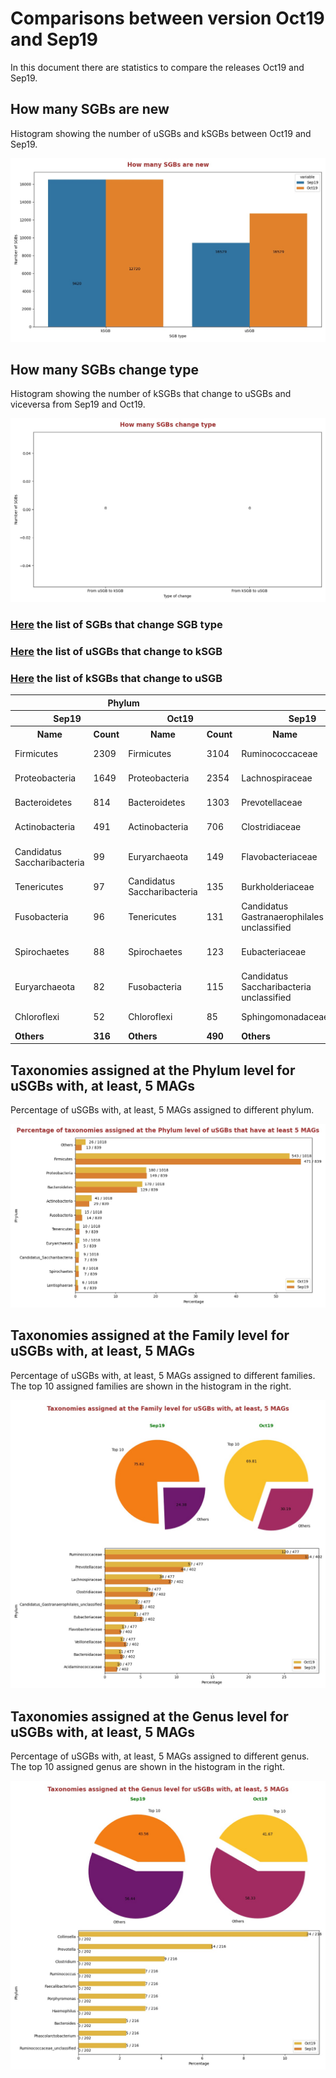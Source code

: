 # Comparisons between version Oct19 and Sep19
In this document there are statistics to compare the releases Oct19 and Sep19.


## How many SGBs are new
Histogram showing the number of uSGBs and kSGBs between Oct19 and Sep19.

![How many SGBs are new](pictures/second_fig1.jpg)


## How many SGBs change type
Histogram showing the number of kSGBs that change to uSGBs and viceversa from Sep19 and Oct19.

![How many SGBs change type](pictures/second_fig2.jpg)


### [Here](pages/df_second_fig2.md) the list of SGBs that change SGB type

### [Here](pages/df_second_fig2_upgrade.md) the list of uSGBs that change to kSGB

### [Here](pages/df_second_fig2_downgrade.md) the list of kSGBs that change to uSGB

<table><tr><th colspan = '4' style = 'text-align: center'>Phylum</th><th colspan = '4' style = 'text-align: center'>Family</th><th colspan = '4' style = 'text-align: center'>Genus</th><th colspan = '4' style = 'text-align: center'>Species</th></tr><tr><th colspan = '2' style = 'text-align: center'>Sep19</th><th colspan = '2' style = 'text-align: center'>Oct19</th><th colspan = '2' style = 'text-align: center'>Sep19</th><th colspan = '2' style = 'text-align: center'>Oct19</th><th colspan = '2' style = 'text-align: center'>Sep19</th><th colspan = '2' style = 'text-align: center'>Oct19</th><th colspan = '2' style = 'text-align: center'>Sep19</th><th colspan = '2' style = 'text-align: center'>Oct19</th></tr><tr><th style = 'text-align: center'>Name</th><th style = 'text-align: center'>Count</th><th style = 'text-align: center'>Name</th><th style = 'text-align: center'>Count</th><th style = 'text-align: center'>Name</th><th style = 'text-align: center'>Count</th><th style = 'text-align: center'>Name</th><th style = 'text-align: center'>Count</th><th style = 'text-align: center'>Name</th><th style = 'text-align: center'>Count</th><th style = 'text-align: center'>Name</th><th style = 'text-align: center'>Count</th><th style = 'text-align: center'>Name</th><th style = 'text-align: center'>Count</th><th style = 'text-align: center'>Name</th><th style = 'text-align: center'>Count</th></tr><tr><td>Firmicutes</td><td>2309</td><td>Firmicutes</td><td>3104</td><td>Ruminococcaceae</td><td>305</td><td>Ruminococcaceae</td><td>363</td><td>Collinsella</td><td>331</td><td>Collinsella</td><td>331</td><td>Rhizobiales bacterium</td><td>81</td><td>Rhizobiales bacterium</td><td>81</td></tr><tr><td>Proteobacteria</td><td>1649</td><td>Proteobacteria</td><td>2354</td><td>Lachnospiraceae</td><td>128</td><td>Prevotellaceae</td><td>189</td><td>Streptococcus</td><td>102</td><td>Streptococcus</td><td>102</td><td>Pseudomonas fluorescens</td><td>47</td><td>Pseudomonas fluorescens</td><td>47</td></tr><tr><td>Bacteroidetes</td><td>814</td><td>Bacteroidetes</td><td>1303</td><td>Prevotellaceae</td><td>114</td><td>Lachnospiraceae</td><td>136</td><td>Campylobacter</td><td>57</td><td>Prevotella</td><td>58</td><td>Streptococcus mitis</td><td>34</td><td>Streptococcus mitis</td><td>34</td></tr><tr><td>Actinobacteria</td><td>491</td><td>Actinobacteria</td><td>706</td><td>Clostridiaceae</td><td>81</td><td>Flavobacteriaceae</td><td>113</td><td>Prevotella</td><td>56</td><td>Campylobacter</td><td>57</td><td>Pseudomonas viridiflava</td><td>30</td><td>Pseudomonas viridiflava</td><td>30</td></tr><tr><td>Candidatus Saccharibacteria</td><td>99</td><td>Euryarchaeota</td><td>149</td><td>Flavobacteriaceae</td><td>75</td><td>Clostridiaceae</td><td>87</td><td>Haemophilus</td><td>54</td><td>Haemophilus</td><td>54</td><td>Candidatus Hodgkinia cicadicola</td><td>26</td><td>Candidatus Hodgkinia cicadicola</td><td>26</td></tr><tr><td>Tenericutes</td><td>97</td><td>Candidatus Saccharibacteria</td><td>135</td><td>Burkholderiaceae</td><td>50</td><td>Burkholderiaceae</td><td>72</td><td>Faecalibacterium</td><td>39</td><td>Faecalibacterium</td><td>39</td><td>Stenotrophomonas maltophilia</td><td>26</td><td>Stenotrophomonas maltophilia</td><td>26</td></tr><tr><td>Fusobacteria</td><td>96</td><td>Tenericutes</td><td>131</td><td>Candidatus Gastranaerophilales unclassified</td><td>48</td><td>Eubacteriaceae</td><td>62</td><td>Candidatus Saccharibacteria unclassified</td><td>34</td><td>Clostridium</td><td>35</td><td>Prochlorococcus marinus</td><td>21</td><td>Prochlorococcus marinus</td><td>21</td></tr><tr><td>Spirochaetes</td><td>88</td><td>Spirochaetes</td><td>123</td><td>Eubacteriaceae</td><td>48</td><td>Candidatus Gastranaerophilales unclassified</td><td>58</td><td>Ruminococcus</td><td>34</td><td>Candidatus Saccharibacteria unclassified</td><td>34</td><td>Pseudomonas putida</td><td>21</td><td>Pseudomonas putida</td><td>21</td></tr><tr><td>Euryarchaeota</td><td>82</td><td>Fusobacteria</td><td>115</td><td>Candidatus Saccharibacteria unclassified</td><td>38</td><td>Sphingomonadaceae</td><td>56</td><td>Bacteroides</td><td>33</td><td>Ruminococcus</td><td>34</td><td>Pseudomonas stutzeri</td><td>20</td><td>Pseudomonas stutzeri</td><td>20</td></tr><tr><td>Chloroflexi</td><td>52</td><td>Chloroflexi</td><td>85</td><td>Sphingomonadaceae</td><td>38</td><td>Rhodobacteraceae</td><td>52</td><td>Clostridium</td><td>32</td><td>Bacteroides</td><td>33</td><td>Streptococcus oralis</td><td>19</td><td>Streptococcus oralis</td><td>19</td></tr><tr style = 'font-weight: bold'><td>Others</td><td>316</td><td>Others</td><td>490</td><td>Others</td><td>899</td><td>Others</td><td>1239</td><td>Others</td><td>731</td><td>Others</td><td>821</td><td>Others</td><td>16204</td><td>Others</td><td>16204</td></tr></table>

## Taxonomies assigned at the Phylum level for uSGBs with, at least, 5 MAGs
Percentage of uSGBs with, at least, 5 MAGs assigned to different phylum.

![Percentage of taxonomies assigned at the Phylum level of uSGBs that have at least 5 MAGs](pictures/second_fig3.jpg)


## Taxonomies assigned at the Family level for uSGBs with, at least, 5 MAGs
Percentage of uSGBs with, at least, 5 MAGs assigned to different families. The top 10 assigned families are shown in the histogram in the right.

![Taxonomies assigned at the Family level for uSGBs with, at least, 5 MAGs](pictures/second_fig4.jpg)


## Taxonomies assigned at the Genus level for uSGBs with, at least, 5 MAGs
Percentage of uSGBs with, at least, 5 MAGs assigned to different genus. The top 10 assigned genus are shown in the histogram in the right.

![Taxonomies assigned at the Genus level for uSGBs with, at least, 5 MAGs](pictures/second_fig5.jpg)



